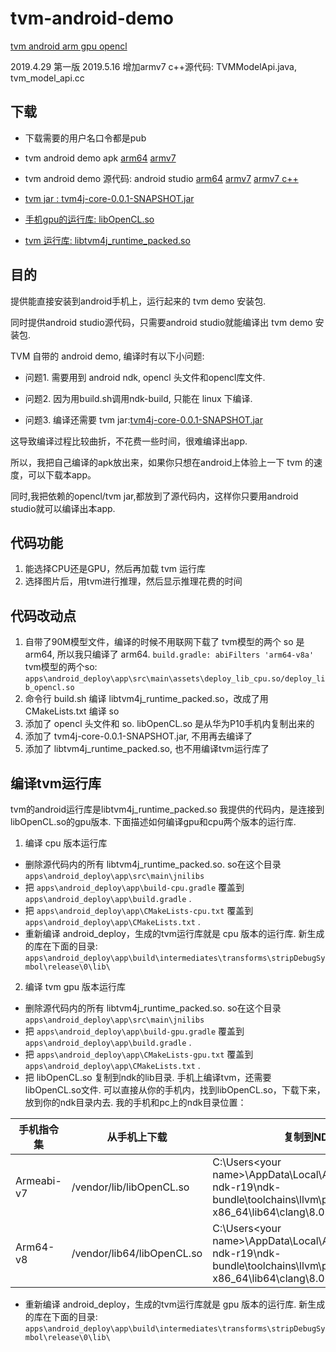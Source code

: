 # tvm-android-demo

[tvm android arm gpu opencl](https://github.com/zhaowd2001/tvm_phone/blob/master/tvm-android-demo.md)

2019.4.29 第一版
2019.5.16 增加armv7 c++源代码: TVMModelApi.java, tvm_model_api.cc

## 下载
   - 下载需要的用户名口令都是pub
   - tvm android demo apk 
   [arm64](https://zwd.3wfocus.com/svn/files/trunk/tp/tvm/apps/android_deploy/app/build/outputs/apk/debug/app-debug.apk)
   [armv7](https://zwd.3wfocus.com/svn/files/trunk/tp/tvm/apps/android_deploy_2_armv7/app/build/outputs/apk/debug/app-debug.apk)

- tvm android demo 源代码: android studio
   [arm64](https://zwd.3wfocus.com/!/#files/view/head/trunk/tp/tvm/apps/android_deploy)
   [armv7](https://zwd.3wfocus.com/!/#files/view/head/trunk/tp/tvm/apps/android_deploy_2_armv7)
   [armv7 c++](https://zwd.3wfocus.com/!/#files/view/head/trunk/tp/tvm/apps/android_deploy_3_log)

- [tvm jar : tvm4j-core-0.0.1-SNAPSHOT.jar](https://zwd.3wfocus.com/svn/files/trunk/tp/tvm/apps/android_deploy/app/src/main/libs/tvm4j-core-0.0.1-SNAPSHOT.jar)

- [手机gpu的运行库: libOpenCL.so](https://zwd.3wfocus.com/svn/files/trunk/tp/tvm/apps/android_deploy/app/src/main/jni/opencl/jnilibs)

- [tvm 运行库: libtvm4j_runtime_packed.so](https://zwd.3wfocus.com/svn/files/trunk/tp/tvm/apps/android_deploy/app/src/main/jnilibs)
   

## 目的
   提供能直接安装到android手机上，运行起来的 tvm demo 安装包.

   同时提供android studio源代码，只需要android studio就能编译出 tvm demo 安装包.
   
   TVM 自带的 android demo, 编译时有以下小问题:

   - 问题1. 需要用到 android ndk, opencl 头文件和opencl库文件.
   
   - 问题2. 因为用build.sh调用ndk-build, 只能在 linux 下编译.
   
   - 问题3. 编译还需要 tvm jar:[tvm4j-core-0.0.1-SNAPSHOT.jar](https://zwd.3wfocus.com/svn/files/trunk/tp/tvm/apps/android_deploy/app/src/main/libs/tvm4j-core-0.0.1-SNAPSHOT.jar)
   
   这导致编译过程比较曲折，不花费一些时间，很难编译出app.

   所以，我把自己编译的apk放出来，如果你只想在android上体验上一下 tvm 的速度，可以下载本app。

   同时,我把依赖的opencl/tvm jar,都放到了源代码内，这样你只要用android studio就可以编译出本app.
 

## 代码功能
   1. 能选择CPU还是GPU，然后再加载 tvm 运行库
   2. 选择图片后，用tvm进行推理，然后显示推理花费的时间

## 代码改动点
1. 自带了90M模型文件，编译的时候不用联网下载了
   tvm模型的两个 so 是 arm64, 所以我只编译了 arm64.
   `build.gradle: abiFilters 'arm64-v8a'`
   tvm模型的两个so: 
   `apps\android_deploy\app\src\main\assets\deploy_lib_cpu.so/deploy_lib_opencl.so`
2. 命令行 build.sh 编译 libtvm4j_runtime_packed.so，改成了用 CMakeLists.txt 编译 so
3. 添加了 opencl 头文件和 so.
   libOpenCL.so 是从华为P10手机内复制出来的
4. 添加了 tvm4j-core-0.0.1-SNAPSHOT.jar, 不用再去编译了
5. 添加了 libtvm4j_runtime_packed.so, 也不用编译tvm运行库了

## 编译tvm运行库
   tvm的android运行库是libtvm4j_runtime_packed.so
   我提供的代码内，是连接到libOpenCL.so的gpu版本.
   下面描述如何编译gpu和cpu两个版本的运行库.
   1. 编译 cpu 版本运行库
   - 删除源代码内的所有 libtvm4j_runtime_packed.so. 
     so在这个目录 `apps\android_deploy\app\src\main\jnilibs`
   - 把 `apps\android_deploy\app\build-cpu.gradle` 覆盖到
     `apps\android_deploy\app\build.gradle` . 
   - 把 `apps\android_deploy\app\CMakeLists-cpu.txt` 覆盖到
     `apps\android_deploy\app\CMakeLists.txt` . 
   - 重新编译 android_deploy，生成的tvm运行库就是 cpu 版本的运行库.
   新生成的库在下面的目录: `apps\android_deploy\app\build\intermediates\transforms\stripDebugSymbol\release\0\lib\`

   2. 编译 tvm gpu 版本运行库
   - 删除源代码内的所有 libtvm4j_runtime_packed.so. 
     so在这个目录 `apps\android_deploy\app\src\main\jnilibs`
   - 把 `apps\android_deploy\app\build-gpu.gradle` 覆盖到
     `apps\android_deploy\app\build.gradle` . 
   - 把 `apps\android_deploy\app\CMakeLists-gpu.txt` 覆盖到
     `apps\android_deploy\app\CMakeLists.txt` . 
   - 把 libOpenCL.so 复制到ndk的lib目录.
     手机上编译tvm，还需要 libOpenCL.so文件.
     可以直接从你的手机内，找到libOpenCL.so，下载下来，放到你的ndk目录内去.
     我的手机和pc上的ndk目录位置：  

|手机指令集|从手机上下载|复制到NDK目录|
|--|--|--|
|Armeabi-v7|/vendor/lib/libOpenCL.so|C:\Users\<your name>\AppData\Local\Android\Sdk\android-ndk-r19\ndk-bundle\toolchains\llvm\prebuilt\windows-x86_64\lib64\clang\8.0.2\lib\linux\arm|
|Arm64-v8|/vendor/lib64/libOpenCL.so|C:\Users\<your name>\AppData\Local\Android\Sdk\android-ndk-r19\ndk-bundle\toolchains\llvm\prebuilt\windows-x86_64\lib64\clang\8.0.2\lib\linux\aarch64|

   - 重新编译 android_deploy，生成的tvm运行库就是 gpu 版本的运行库.
   新生成的库在下面的目录: `apps\android_deploy\app\build\intermediates\transforms\stripDebugSymbol\release\0\lib\`
